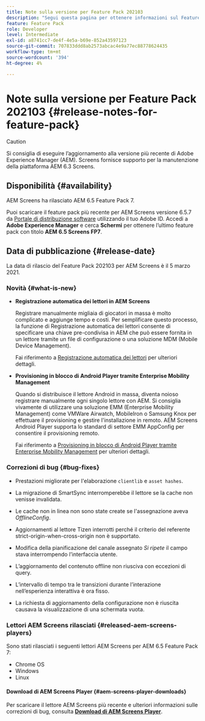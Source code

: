 ```yaml
---
title: Note sulla versione per Feature Pack 202103
description: "Segui questa pagina per ottenere informazioni sul Feature Pack di AEM Screens 202103 rilasciato il 5 marzo 2021."
feature: Feature Pack
role: Developer
level: Intermediate
exl-id: a8741cc7-de4f-4e5a-b69e-852a43597123
source-git-commit: 707833ddd8ab2573abcac4e9a77ec88778624435
workflow-type: tm+mt
source-wordcount: '394'
ht-degree: 4%

---
```


# Note sulla versione per Feature Pack 202103 {#release-notes-for-feature-pack}

>[!CAUTION]
>Si consiglia di eseguire l’aggiornamento alla versione più recente di Adobe Experience Manager (AEM). Screens fornisce supporto per la manutenzione della piattaforma AEM 6.3 Screens.

## Disponibilità {#availability}

AEM Screens ha rilasciato AEM 6.5 Feature Pack 7.

Puoi scaricare il feature pack più recente per AEM Screens versione 6.5.7 da [Portale di distribuzione software](https://experience.adobe.com/#/downloads/content/software-distribution/it/aem.html) utilizzando il tuo Adobe ID. Accedi a **Adobe Experience Manager** e cerca **Schermi** per ottenere l’ultimo feature pack con titolo **AEM 6.5 Screens FP7**.

## Data di pubblicazione {#release-date}

La data di rilascio del Feature Pack 202103 per AEM Screens è il 5 marzo 2021.

### Novità {#what-is-new}

* **Registrazione automatica dei lettori in AEM Screens**

   Registrare manualmente migliaia di giocatori in massa è molto complicato e aggiunge tempo e costi. Per semplificare questo processo, la funzione di Registrazione automatica dei lettori consente di specificare una chiave pre-condivisa in AEM che può essere fornita in un lettore tramite un file di configurazione o una soluzione MDM (Mobile Device Management).

   Fai riferimento a [Registrazione automatica dei lettori](/help/user-guide/auto-registration-players.md) per ulteriori dettagli.


* **Provisioning in blocco di Android Player tramite Enterprise Mobility Management**

   Quando si distribuisce il lettore Android in massa, diventa noioso registrare manualmente ogni singolo lettore con AEM. Si consiglia vivamente di utilizzare una soluzione EMM (Enterprise Mobility Management) come VMWare Airwatch, MobileIron o Samsung Knox per effettuare il provisioning e gestire l&#39;installazione in remoto. AEM Screens Android Player supporta lo standard di settore EMM AppConfig per consentire il provisioning remoto.

   Fai riferimento a [Provisioning in blocco di Android Player tramite Enterprise Mobility Management](/help/user-guide/implementing-android-player.md#implementation) per ulteriori dettagli.


### Correzioni di bug {#bug-fixes}

* Prestazioni migliorate per l&#39;elaborazione `clientlib` e `asset hashes`.

* La migrazione di SmartSync interromperebbe il lettore se la cache non venisse invalidata.

* Le cache non in linea non sono state create se l&#39;assegnazione aveva *OfflineConfig*.

* Aggiornamenti al lettore Tizen interrotti perché il criterio del referente strict-origin-when-cross-origin non è supportato.

* Modifica della pianificazione del canale assegnato *Si ripete* il campo stava interrompendo l’interfaccia utente.

* L’aggiornamento del contenuto offline non riusciva con eccezioni di query.

* L’intervallo di tempo tra le transizioni durante l’interazione nell’esperienza interattiva è ora fisso.

* La richiesta di aggiornamento della configurazione non è riuscita causava la visualizzazione di una schermata vuota.

### Lettori AEM Screens rilasciati {#released-aem-screens-players}

Sono stati rilasciati i seguenti lettori AEM Screens per AEM 6.5 Feature Pack 7:

* Chrome OS
* Windows
* Linux

#### Download di AEM Screens Player  {#aem-screens-player-downloads}

Per scaricare il lettore AEM Screens più recente e ulteriori informazioni sulle correzioni di bug, consulta **[Download di AEM Screens Player](https://download.macromedia.com/screens/index.html)**.

